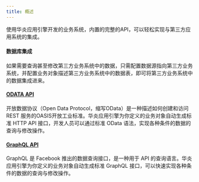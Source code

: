 ```yaml
---
title: 概述
---
```


使用华炎应用引擎开发的业务系统，内置的完整的API，可以轻松实现与第三方应用系统的集成。

#### 数据库集成

如果需要查询甚至修改第三方业务系统中的数据，只需配置数据源指向第三方业务系统，并配置业务对象描述第三方业务系统中的数据表，即可将第三方业务系统中的数据集成进来。

#### [ODATA API](/developer/api/odata.md)

开放数据协议（Open Data Protocol，缩写OData）是一种描述如何创建和访问 REST 服务的OASIS开放工业标准。华炎应用引擎为你定义的业务对象自动生成标准 HTTP API 接口，开发人员可以通过标准 OData 语法，实现各种条件的数据的查询与修改操作。

#### [GraphQL API](/developer/api/graphql.md)

GraphQL 是 Facebook 推出的数据查询接口，是一种用于 API 的查询语言。华炎应用引擎为你定义的业务对象自动生成标准 GraphQL 接口，可以快速实现各种条件的数据的查询与修改操作。
